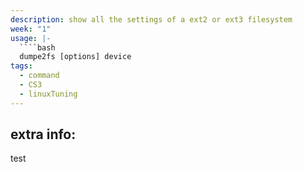 ```yaml
---
description: show all the settings of a ext2 or ext3 filesystem
week: "1"
usage: |-
  ````bash 
  dumpe2fs [options] device
tags:
  - command
  - CS3
  - linuxTuning
---
```

## extra info:
test
